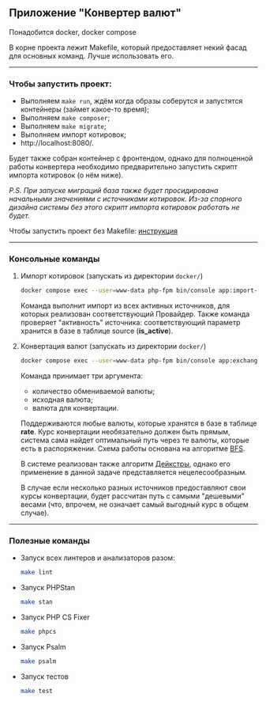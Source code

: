 ## Приложение "Конвертер валют"

Понадобится docker, docker compose

В корне проекта лежит Makefile, который предоставляет некий фасад для основных команд. Лучше использовать его.

---

### Чтобы запустить проект:

- Выполняем `make run`, ждём когда образы соберутся и запустятся контейнеры (займет какое-то время);
- Выполняем `make composer`;
- Выполняем `make migrate`;
- Выполняем импорт котировок;
- http://localhost:8080/.

Будет также собран контейнер с фронтендом, однако для полноценной работы конвертера необходимо предварительно запустить
скрипт импорта котировок (о нём ниже).

*P.S. При запуске миграций база также будет просидирована начальными значениями с источниками котировок. Из-за спорного
дизайна системы без этого скрипт импорта котировок работать не будет.*

Чтобы запустить проект без Makefile: [инструкция](doc/manualSetup.md)

---

### Консольные команды

1. Импорт котировок (запускать из директории `docker/`)

    ```bash
    docker compose exec --user=www-data php-fpm bin/console app:import-rate
    ````
  
    Команда выполнит импорт из всех активных источников, для которых реализован соответствующий Провайдер. Также команда
    проверяет "активность" источника: соответствующий параметр хранится в базе в таблице source (**is_active**).

2. Конвертация валют (запускать из директории `docker/`)

    ```bash
    docker compose exec --user=www-data php-fpm bin/console app:exchange 100.5 EUR BTC
    ````

    Команда принимает три аргумента:

    - количество обмениваемой валюты;
    - исходная валюта;
    - валюта для конвертации.

    Поддерживаются любые валюты, которые хранятся в базе в таблице **rate**. Курс
    конвертации необязательно должен быть прямым, система сама найдет оптимальный путь
    через те валюты, которые есть в распоряжении. Схема работы основана на алгоритме
    [BFS](https://ru.wikipedia.org/wiki/%D0%9F%D0%BE%D0%B8%D1%81%D0%BA_%D0%B2_%D1%88%D0%B8%D1%80%D0%B8%D0%BD%D1%83).

    В системе реализован также алгоритм [Дейкстры](https://ru.wikipedia.org/wiki/%D0%90%D0%BB%D0%B3%D0%BE%D1%80%D0%B8%D1%82%D0%BC_%D0%94%D0%B5%D0%B9%D0%BA%D1%81%D1%82%D1%80%D1%8B), 
    однако его применение в данной задаче представляется нецелесообразным. 

    В случае если несколько разных источников предоставляют свои курсы конвертации, будет
    рассчитан путь с самыми "дешевыми" весами (что, впрочем, не означает самый выгодный курс в общем случае).

---

### Полезные команды

- Запуск всех линтеров и анализаторов разом:

  ```bash
  make lint
  ```

- Запуск PHPStan

  ```bash
  make stan
  ```

- Запуск PHP CS Fixer

  ```bash
  make phpcs
  ```

- Запуск Psalm

  ```bash
  make psalm
  ```

- Запуск тестов

  ```bash
  make test
  ```
